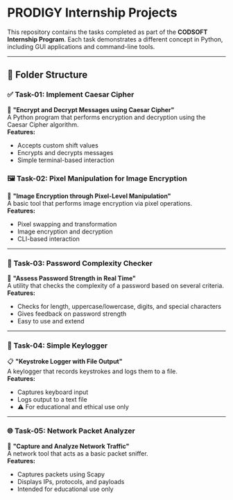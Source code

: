 # PRODIGY Internship Projects

This repository contains the tasks completed as part of the **CODSOFT Internship Program**. Each task demonstrates a different concept in Python, including GUI applications and command-line tools.

---
## 📁 Folder Structure

### ✅ Task-01: Implement Caesar Cipher  
🔐 **"Encrypt and Decrypt Messages using Caesar Cipher"**  
A Python program that performs encryption and decryption using the Caesar Cipher algorithm.  
**Features:**  
- Accepts custom shift values  
- Encrypts and decrypts messages  
- Simple terminal-based interaction  


### 🖼️ Task-02: Pixel Manipulation for Image Encryption  
🧮 **"Image Encryption through Pixel-Level Manipulation"**  
A basic tool that performs image encryption via pixel operations.  
**Features:**  
- Pixel swapping and transformation  
- Image encryption and decryption  
- CLI-based interaction  

---

### 🔐 Task-03: Password Complexity Checker  
🧠 **"Assess Password Strength in Real Time"**  
A utility that checks the complexity of a password based on several criteria.  
**Features:**  
- Checks for length, uppercase/lowercase, digits, and special characters  
- Gives feedback on password strength  
- Easy to use and extend  

---

### 🎯 Task-04: Simple Keylogger  
📋 **"Keystroke Logger with File Output"**  
A keylogger that records keystrokes and logs them to a file.  
**Features:**  
- Captures keyboard input  
- Logs output to a text file  
- ⚠️ For educational and ethical use only  

---

### 🌐 Task-05: Network Packet Analyzer  
📡 **"Capture and Analyze Network Traffic"**  
A network tool that acts as a basic packet sniffer.  
**Features:**  
- Captures packets using Scapy  
- Displays IPs, protocols, and payloads  
- Intended for educational use only  
